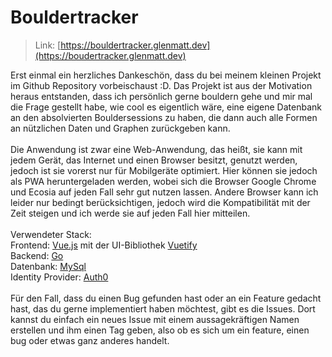 # Bouldertracker

> Link: [https://bouldertracker.glenmatt.dev](https://boudertracker.glenmatt.dev)

Erst einmal ein herzliches Dankeschön, dass du bei meinem kleinen Projekt im Github Repository vorbeischaust :D. Das Projekt ist aus der Motivation heraus entstanden, dass ich persönlich gerne bouldern gehe und mir mal die Frage gestellt habe, wie cool es eigentlich wäre, eine eigene Datenbank an den absolvierten Bouldersessions zu haben, die dann auch alle Formen an nützlichen Daten und Graphen zurückgeben kann.<br><br>
Die Anwendung ist zwar eine Web-Anwendung, das heißt, sie kann mit jedem Gerät, das Internet und einen Browser besitzt, genutzt werden, jedoch ist sie vorerst nur für Mobilgeräte optimiert. Hier können sie jedoch als PWA heruntergeladen werden, wobei sich die Browser Google Chrome und Ecosia auf jeden Fall sehr gut nutzen lassen. Andere Browser kann ich leider nur bedingt berücksichtigen, jedoch wird die Kompatibilität mit der Zeit steigen und ich werde sie auf jeden Fall hier mitteilen.
<br/>
<br/>
Verwendeter Stack:<br>
Frontend: [Vue.js](https://vuejs.org/) mit der UI-Bibliothek [Vuetify](https://vuetifyjs.com)<br>
Backend: [Go](https://go.dev/)<br>
Datenbank: [MySql](https://www.mysql.com/)<br>
Identity Provider: [Auth0](https://auth0.com/)<br>
<br>
Für den Fall, dass du einen Bug gefunden hast oder an ein Feature gedacht hast, das du gerne implementiert haben möchtest, gibt es die Issues. Dort kannst du einfach ein neues Issue mit einem aussagekräftigen Namen erstellen und ihm einen Tag geben, also ob es sich um ein feature, einen bug oder etwas ganz anderes handelt.
